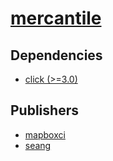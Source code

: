 # [mercantile](https://pypi.org/project/mercantile)

## Dependencies
- [click (>=3.0)](packages/c/click.md)



## Publishers
- [mapboxci](https://pypi.org/user/mapboxci)
- [seang](https://pypi.org/user/seang)

